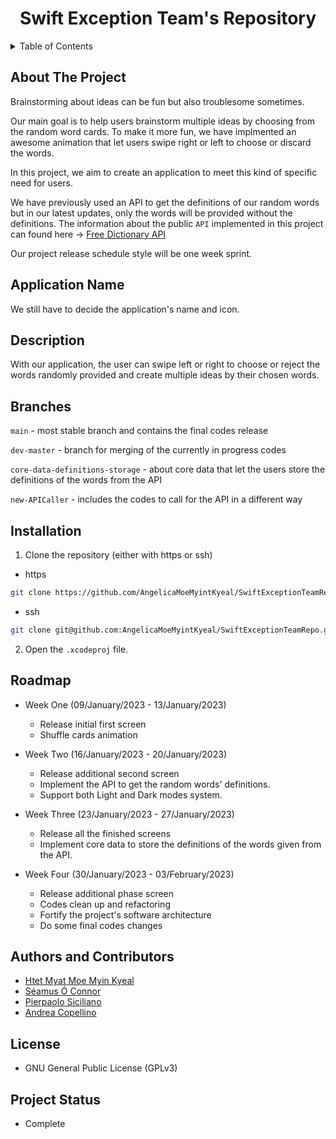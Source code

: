 <h1 align="center">Swift Exception Team's Repository</h3>

<details>
  <summary>Table of Contents</summary>
  <ol>
    <li>
      <a href="#about-the-project">About The Project</a>
    </li>
    <li>
      <a href="#application-name">Application Name</a>
    </li>
    <li><a href="#description">Description</a></li>
    <li><a href="#branches">Branches</a></li>
    <li><a href="#installation">Installation</a></li>
    <li><a href="#roadmap">Roadmap</a></li>
    <li><a href="#authors-and-contributors">Authors and Contributors</a></li>
    <li><a href="#license">License</a></li>
    <li><a href="#project-status">Project Status</a></li>
  </ol>
</details>

## About The Project

Brainstorming about ideas can be fun but also troublesome sometimes. 

Our main goal is to help users brainstorm multiple ideas by choosing from the random word cards. To make it more fun, we have implmented an awesome animation that let users swipe right or left to choose or discard the words. 

In this project, we aim to create an application to meet this kind of specific need for users.

We have previously used an API to get the definitions of our random words but in our latest updates, only the words will be provided without the definitions.
The information about the public `API` implemented in this project can found here -> [Free Dictionary API](https://dictionaryapi.dev)

Our project release schedule style will be one week sprint.

## Application Name

We still have to decide the application's name and icon.

## Description

With our application, the user can swipe left or right to choose or reject the words randomly provided and create multiple ideas by their chosen words.

## Branches

`main` - most stable branch and contains the final codes release

`dev-master` - branch for merging of the currently in progress codes

`core-data-definitions-storage` - about core data that let the users store the definitions of the words from the API

`new-APICaller` - includes the codes to call for the API in a different way

## Installation

1. Clone the repository (either with https or ssh)

  - https

  ```sh
  git clone https://github.com/AngelicaMoeMyintKyeal/SwiftExceptionTeamRepo.git
  ```

  - ssh
  
  ```sh
  git clone git@github.com:AngelicaMoeMyintKyeal/SwiftExceptionTeamRepo.git
  ```

2. Open the `.xcodeproj` file.

## Roadmap

- Week One (09/January/2023 - 13/January/2023)
  - Release initial first screen 
  - Shuffle cards animation

- Week Two (16/January/2023 - 20/January/2023)
  - Release additional second screen
  - Implement the API to get the random words' definitions.
  - Support both Light and Dark modes system.

- Week Three (23/January/2023 - 27/January/2023)
  - Release all the finished screens
  - Implement core data to store the definitions of the words given from the API.
  
- Week Four (30/January/2023 - 03/February/2023)
  - Release additional phase screen
  - Codes clean up and refactoring
  - Fortify the project's software architecture
  - Do some final codes changes

## Authors and Contributors

- [Htet Myat Moe Myin Kyeal](https://github.com/AngelicaMoeMyintKyeal)
- [Séamus Ó Connor](https://github.com/shinra-electric)
- [Pierpaolo Siciliano](https://github.com/PierSic-dev)
- [Andrea Copellino](https://github.com/andreacopellino1)

## License

- GNU General Public License (GPLv3)

## Project Status

- Complete
